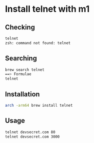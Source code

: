 # Install telnet with m1

## Checking

```bash
telnet
zsh: command not found: telnet
```

## Searching

```bash
brew search telnet
==> Formulae
telnet
```

## Installation

```bash
arch -arm64 brew install telnet
```

## Usage

```bash
telnet devsecret.com 80
telnet devsecret.com 3000
```
